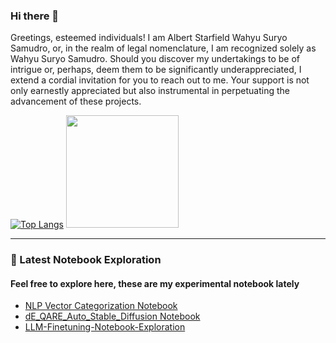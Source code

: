 ### Hi there 👋

Greetings, esteemed individuals! I am Albert Starfield Wahyu Suryo Samudro, or, in the realm of legal nomenclature, I am recognized solely as Wahyu Suryo Samudro. Should you discover my undertakings to be of intrigue or, perhaps, deem them to be significantly underappreciated, I extend a cordial invitation for you to reach out to me. Your support is not only earnestly appreciated but also instrumental in perpetuating the advancement of these projects.

[![Top Langs](https://github-readme-stats.vercel.app/api/top-langs/?username=albertstarfield)](https://github.com/albertstarfield/github-readme-stats)
<img height="180em" src="https://github-readme-stats-eight-theta.vercel.app/api?username=albertstarfield&show_icons=false&theme=light&include_all_commits=true&count_private=true&layout=compact"/>

---

### 📝 Latest Notebook Exploration
#### Feel free to explore here, these are my experimental notebook lately

- [NLP Vector Categorization Notebook](https://github.com/albertstarfield/NLP-Vector-Categorization-Notebook)
- [dE_QARE_Auto_Stable_Diffusion Notebook](https://github.com/albertstarfield/dE_QARE_Auto_Stable_diffusion)
- [LLM-Finetuning-Notebook-Exploration](https://github.com/albertstarfield/LLM-Finetuning-Notebook-Exploration)







<!--
**albertstarfield/albertstarfield** is a ✨ _special_ ✨ repository because its `README.md` (this file) appears on your GitHub profile.



- 🔭 I’m currently working on ...
- 🌱 I’m currently learning ...
- 👯 I’m looking to collaborate on ...
- 🤔 I’m looking for help with ...
- 💬 Ask me about ...
- 📫 How to reach me: ...
- 😄 Pronouns: ...
- ⚡ Fun fact: ...
-->

